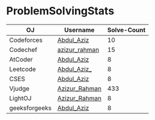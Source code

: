 # ProblemSolvingStats

| OJ         | Username                                     | Solve-Count |
|------------|----------------------------------------------|-------------|
| Codeforces | [Abdul_Aziz](https://codeforces.com/profile/Abdul_Aziz) | 10          |
| Codechef   | [azizur_rahman](https://www.codechef.com/users/azizur_rahman)         | 15          |
| AtCoder    | [Abdul_Aziz](https://atcoder.jp/users/Abdul_Aziz)       | 8           |
| Leetcode    | [Abdul_Aziz_](https://leetcode.com/u/Abdul_Aziz_/)       | 8           |
| CSES    | [Abdul_Aziz](https://cses.fi/user/50546)       | 8           |
| Vjudge    | [Azizur_Rahman](https://vjudge.net/user/Azizur_Rahman)       | 433           |
| LightOJ    | [Azizur_Rahman](https://vjudge.net/user/Azizur_Rahman)       | 8           |
| geeksforgeeks    | [Abdul_Aziz](https://www.geeksforgeeks.org/user/azizulcsebsmrstu1/)       | 8           |



